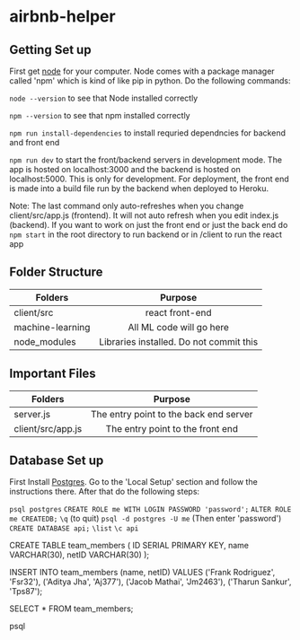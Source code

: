 # airbnb-helper

## Getting Set up
First get [node](https://nodejs.org/en/download/) for your computer. Node comes with
a package manager called 'npm' which is kind of like pip in python. Do the following
commands:

`node --version` to see that Node installed correctly

`npm --version` to see that npm installed correctly

`npm run install-dependencies` to install requried dependncies for backend
and front end

`npm run dev` to start the front/backend servers in development mode. The app
is hosted on localhost:3000 and the backend is hosted on localhost:5000. This is only
for development. For deployment, the front end is made into a build file run by the 
backend when deployed to Heroku. 

Note: The last command only auto-refreshes when you change client/src/app.js (frontend). 
It will not auto refresh when you edit index.js (backend). If you want to work on just
the front end or just the back end do `npm start` in the root directory to run backend 
or in /client to run the react app

## Folder Structure
|      Folders     |                Purpose                  | 
| ---------------- |:---------------------------------------:| 
| client/src       | react front-end                         | 
| machine-learning | All ML code will go here                |  
| node_modules     | Libraries installed. Do not commit this |

## Important Files
|      Folders      |                Purpose                  | 
| ----------------- |:---------------------------------------:| 
| server.js         | The entry point to the back end server  | 
| client/src/app.js | The entry point to the front end        |  

## Database Set up
First Install [Postgres](https://devcenter.heroku.com/articles/heroku-postgresql#heroku-postgres-ssl). Go to the 'Local Setup' section and follow the instructions there. After that do the following steps:

`psql postgres`
`CREATE ROLE me WITH LOGIN PASSWORD 'password';`
`ALTER ROLE me CREATEDB;`
`\q` (to quit)
`psql -d postgres -U me` (Then enter 'password')
`CREATE DATABASE api;`
`\list`
`\c api`

CREATE TABLE team_members (
  ID SERIAL PRIMARY KEY,
  name VARCHAR(30),
  netID VARCHAR(30)
);

INSERT INTO team_members (name, netID)
  VALUES ('Frank Rodriguez', 'Fsr32'), ('Aditya Jha', 'Aj377'), 
	('Jacob Mathai', 'Jm2463'), ('Tharun Sankur', 'Tps87');

SELECT * FROM team_members;

psql <username> <password>